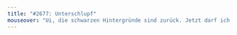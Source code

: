 ```yaml
---
title: "#2677: Unterschlupf"
mouseover: "Ui, die schwarzen Hintergründe sind zurück. Jetzt darf ich wieder stundenlang mit meinem Fineliner ausmalen."
---
```


